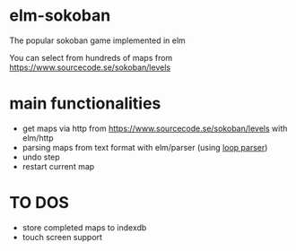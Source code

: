 # elm-sokoban
The popular sokoban game implemented in elm

You can select from hundreds of maps from https://www.sourcecode.se/sokoban/levels

# main functionalities
- get maps via http from https://www.sourcecode.se/sokoban/levels with elm/http
- parsing maps from text format with elm/parser (using [loop parser](https://package.elm-lang.org/packages/elm/parser/latest/Parser#loop))
- undo step
- restart current map

# TO DOS
- store completed maps to indexdb
- touch screen support
